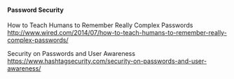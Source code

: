
#### Password Security


How to Teach Humans to Remember Really Complex Passwords
http://www.wired.com/2014/07/how-to-teach-humans-to-remember-really-complex-passwords/

Security on Passwords and User Awareness
https://www.hashtagsecurity.com/security-on-passwords-and-user-awareness/



